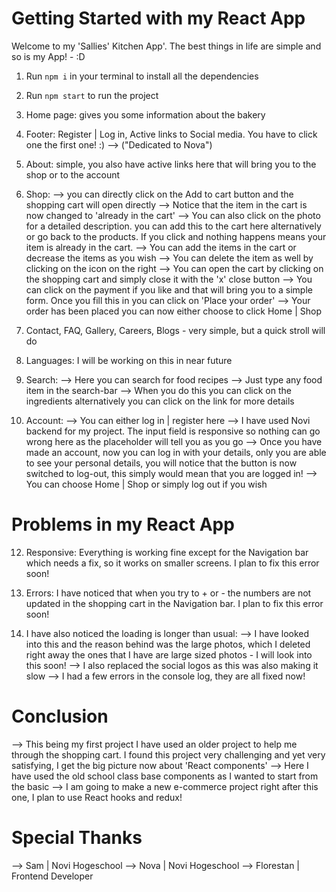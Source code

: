 # Getting Started with my React App

Welcome to my 'Sallies' Kitchen App'. The best things in life are simple and so is my App! - :D 

1. Run `npm i` in your terminal to install all the dependencies  
2. Run `npm start` to run the project 

3. Home page: gives you some information about the bakery
4. Footer: Register | Log in, Active links to Social media. You have to click one the first one! :) --> ("Dedicated to Nova")
5. About: simple, you also have active links here that will bring you to the shop or to the account

6. Shop: 
--> you can directly click on the Add to cart button and the shopping cart will open directly
--> Notice that the item in the cart is now changed to 'already in the cart'
--> You can also click on the photo for a detailed description. you can add this to the cart here alternatively or go back to the products. If you click and nothing happens means your item is already in the cart. 
--> You can add the items in the cart or decrease the items as you wish 
--> You can delete the item as well by clicking on the icon on the right 
--> You can open the cart by clicking on the shopping cart and simply close it with the 'x' close button
--> You can click on the payment if you like and that will bring you to a simple form. Once you fill this in you can click on 'Place your order'
--> Your order has been placed you can now either choose to click Home | Shop 

7. Contact, FAQ, Gallery, Careers, Blogs - very simple, but a quick stroll will do
8. Languages: I will be working on this in near future

9. Search:
--> Here you can search for food recipes
--> Just type any food item in the search-bar
--> When you do this you can click on the ingredients alternatively you can click on the link for more details

10. Account: 
--> You can either log in | register here
--> I have used Novi backend for my project. The input field is responsive so nothing can go wrong here as the placeholder will tell you as you go 
--> Once you have made an account, now you can log in with your details, only you are able to see your personal details, you will notice that the button is now switched to log-out, this simply would mean that you are logged in!
--> You can choose Home | Shop or simply log out if you wish


# Problems in my React App
12. Responsive: Everything is working fine except for the Navigation bar which needs a fix, so it works on smaller screens. I plan to fix this error soon! 
13. Errors: I have noticed that when you try to + or - the numbers are not updated in the shopping cart in the Navigation bar. I plan to fix this error soon! 

14. I have also noticed the loading is longer than usual: 
--> I have looked into this and the reason behind was the large photos, which I deleted right away the ones that I have are large sized photos - I will look into this soon! 
--> I also replaced the social logos as this was also making it slow
--> I had a few errors in the console log, they are all fixed now!  


# Conclusion
--> This being my first project I have used an older project to help me through the shopping cart. I found this project very challenging and yet very satisfying, I get the big picture now about 'React components'
--> Here I have used the old school class base components as I wanted to start from the basic
--> I am going to make a new e-commerce project right after this one, I plan to use React hooks and redux! 


# Special Thanks 
--> Sam | Novi Hogeschool 
--> Nova | Novi Hogeschool 
--> Florestan | Frontend Developer 


